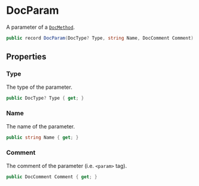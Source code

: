 # DocParam
A parameter of a [`DocMethod`](./DocMethod.md).

```cs
public record DocParam(DocType? Type, string Name, DocComment Comment)
```

## Properties
### Type
The type of the parameter.

```cs
public DocType? Type { get; }
```

### Name
The name of the parameter.

```cs
public string Name { get; }
```

### Comment
The comment of the parameter (i.e. `<param>` tag).

```cs
public DocComment Comment { get; }
```

